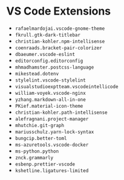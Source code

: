 # VS Code Extensions

* `rafaelmardojai.vscode-gnome-theme`
* `fkrull.gtk-dark-titlebar`
* `christian-kohler.npm-intellisense`
* `coenraads.bracket-pair-colorizer`
* `dbaeumer.vscode-eslint`
* `editorconfig.editorconfig`
* `mhmadhamster.postcss-language`
* `mikestead.dotenv`
* `stylelint.vscode-stylelint`
* `visualstudioexptteam.vscodeintellicode`
* `william-voyek.vscode-nginx`
* `yzhang.markdown-all-in-one`
* `PKief.material-icon-theme`
* `christian-kohler.path-intellisense`
* `alefragnani.project-manager`
* `mhutchie.git-graph`
* `mariusschulz.yarn-lock-syntax`
* `bungcip.better-toml`
* `ms-azuretools.vscode-docker`
* `ms-python.python`
* `znck.grammarly`
* `esbenp.prettier-vscode`
* `kshetline.ligatures-limited`